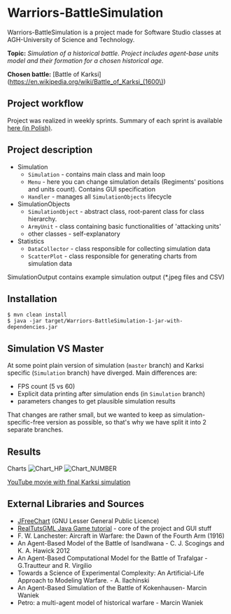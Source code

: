 # Warriors-BattleSimulation

Warriors-BattleSimulation is a project made for Software Studio classes at AGH-University of Science and Technology.

**Topic:** *Simulation of a historical battle. Project includes agent-base units model and their formation for a chosen historical age.*

**Chosen battle:** [Battle of Karksi](https://en.wikipedia.org/wiki/Battle_of_Karksi_(1600\))

## Project workflow
Project was realized in weekly sprints. Summary of each sprint is available [here (in Polish)](https://drive.google.com/drive/folders/1XckzSlFIfL0pjTU-dsnt97U_lsboZmpH?usp=sharing).

## Project description

- Simulation
    - `Simulation` - contains main class and main loop
    - `Menu` - here you can change simulation details (Regiments' positions and units count). Contains GUI specification
    - `Handler` - manages all `SimulationObjects` lifecycle
- SimulationObjects
    - `SimulationObject` - abstract class, root-parent class for class hierarchy.
    - `ArmyUnit` - class containing basic functionalities of 'attacking units'
    - other classes - self-explanatory
- Statistics
    - `DataCollector` - class responsible for collecting simulation data
    - `ScatterPlot` - class responsible for generating charts from simulation data

SimulationOutput contains example simulation output (*.jpeg files and CSV)

## Installation
```
$ mvn clean install
$ java -jar target/Warriors-BattleSimulation-1-jar-with-dependencies.jar
```

## Simulation VS Master

At some point plain version of simulation (`master` branch) and Karksi specific (`Simulation` branch) have diverged. Main differences are:
- FPS count (5 vs 60)
- Explicit data printing after simulation ends (in `Simulation` branch)
- parameters changes to get plausible simulation results

That changes are rather small, but we wanted to keep as simulation-specific-free version as possible, so that's why we have split it into 2 separate branches. 


## Results

Charts
![Chart_HP](https://github.com/MarcinKozak005/Warriors-BattleSimulation/tree/master/SimulationOutput/Mon_Aug_03_22-32-49_CEST_2020(HP).jpeg)
![Chart_NUMBER](https://github.com/MarcinKozak005/Warriors-BattleSimulation/tree/master/SimulationOutput/Mon_Aug_03_22-32-49_CEST_2020(Number).jpeg)

[YouTube movie with final Karksi simulation](https://www.youtube.com/watch?v=9onQhgWORYE)


## External Libraries and Sources
- [JFreeChart](http://www.jfree.org/jfreechart/) (GNU Lesser General Public Licence)
- [RealTutsGML Java Game tutorial](https://www.youtube.com/watch?v=1gir2R7G9ws&list=PLWms45O3n--6TvZmtFHaCWRZwEqnz2MHa) - core of the project and GUI stuff
- F. W. Lanchester: Aircraft in Warfare: the Dawn of the Fourth Arm (1916)
- An Agent-Based Model of the Battle of Isandlwana - C. J. Scogings and K. A. Hawick 2012
- An Agent-Based Computational Model for the Battle of Trafalgar - G.Trautteur and R. Virgilio
- Towards a Science of Experimental Complexity: An Artificial-Life Approach to Modeling Warfare. - A. Ilachinski
- An Agent-Based Simulation of the Battle of Kokenhausen- Marcin Waniek
- Petro: a multi-agent model of historical warfare - Marcin Waniek
